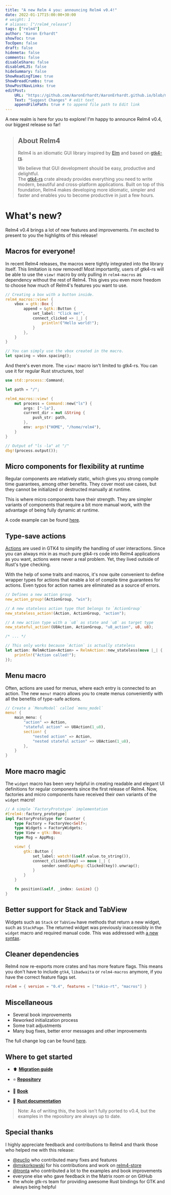 ```yaml
---
title: "A new Relm 4 you: announcing Relm4 v0.4!"
date: 2022-01-17T15:00:00+30:00
# weight: 1
# aliases: ["/relm4_release"]
tags: ["relm4"]
author: "Aaron Erhardt"
showToc: true
TocOpen: false
draft: false
hidemeta: false
comments: false
disableShare: false
disableHLJS: false
hideSummary: false
ShowReadingTime: true
ShowBreadCrumbs: true
ShowPostNavLinks: true
editPost:
    URL: "https://github.com/AaronErhardt/AaronErhardt.github.io/blob/master/blog-src/content"
    Text: "Suggest Changes" # edit text
    appendFilePath: true # to append file path to Edit link
---
```


A new realm is here for you to explore! I'm happy to announce Relm4 v0.4, our biggest release so far!

> ## About Relm4
> 
> Relm4 is an idiomatic GUI library inspired by [Elm](https://elm-lang.org/) and based on [gtk4-rs](https://crates.io/crates/gtk4).
> 
> We believe that GUI development should be easy, productive and delightful.  
> The [gtk4-rs](https://crates.io/crates/gtk4) crate already provides everything you need to write modern, beautiful and cross-platform applications.
> Built on top of this foundation, Relm4 makes developing more idiomatic, simpler and faster and enables you to become productive in just a few hours.

# What's new?

Relm4 v0.4 brings a lot of new features and improvements. I'm excited to present to you the highlights of this release!

## Macros for everyone!

In recent Relm4 releases, the macros were tightly integrated into the library itself. This limitation is now removed! Most importantly, users of gtk4-rs will be able to use the `view!` macro by only pulling in `relm4-macros` as dependency without the rest of Relm4. This gives you even more freedom to choose how much of Relm4's features you want to use.

```rust
// Creating a box with a button inside.
relm4_macros::view! {
    vbox = gtk::Box {
        append = &gtk::Button {
            set_label: "Click me!",
            connect_clicked => |_| {
                println!("Hello world!");
            }
        },
    }
}

// You can simply use the vbox created in the macro.
let spacing = vbox.spacing();
```

And there's even more. The `view!` macro isn't limited to gtk4-rs. You can use it for regular Rust structures, too!

```rust
use std::process::Command;

let path = "/";

relm4_macros::view! {
    mut process = Command::new("ls") {
        args: ["-la"],
        current_dir = mut &String {
            push_str: path,
        },
        env: args!("HOME", "/home/relm4"),
    }
}

// Output of "ls -la" at "/"
dbg!(process.output());
```


## Micro components for flexibility at runtime

Regular components are relatively static, which gives you strong compile time guarantees, among other benefits. They cover most use cases, but they cannot be initialized or destructed manually at runtime.

This is where micro components have their strength. They are simpler variants of components that require a bit more manual work, with the advantage of being fully dynamic at runtime.

A code example can be found [here](https://github.com/AaronErhardt/Relm4/blob/main/relm4-examples/examples/micro_components.rs#L7).

## Type-save actions

[Actions](https://gtk-rs.org/gtk4-rs/git/book/actions.html) are used in GTK4 to simplify the handling of user interactions. Since you can always mix in as much pure gtk4-rs code into Relm4 applications as you want, actions were never a real problem. Yet, they lived outside of Rust's type checking.

With the help of some traits and macros, it's now quite convenient to define wrapper types for actions that enable a lot of compile time guarantees for actions. Even typos for action names are eliminated as a source of errors.

```rust
// Defines a new action group
new_action_group!(ActionGroup, "win");

// A new stateless action type that belongs to `ActionGroup`
new_stateless_action!(Action, ActionGroup, "action");

// A new action type with a `u8` as state and `u8` as target type
new_stateful_action!(U8Action, ActionGroup, "u8_action", u8, u8);

/* ... */

// This only works because `Action` is actually stateless
let action: RelmAction<Action> = RelmAction::new_stateless(move |_| {
    println!("Action called!");
});
```


## Menu macro

Often, actions are used for menus, where each entry is connected to an action. The new `menu!` macro allows you to create menus conveniently with all the benefits of type-safe actions.

```rust
// Create a `MenuModel` called `menu_model`
menu! {
    main_menu: {
        "action" => Action,
        "stateful action" => U8Action(1_u8),
        section! {
            "nested action" => Action,
            "nested stateful action" => U8Action(1_u8),
        },
    }
}
```

## More macro magic

The `widget` macro has been very helpful in creating readable and elegant UI definitions for regular components since the first release of Relm4.
Now, factories and micro components have received their own variants of the `widget` macro!

```rust
// A simple `FactoryPrototype` implementation
#[relm4::factory_prototype]
impl FactoryPrototype for Counter {
    type Factory = FactoryVec<Self>;
    type Widgets = FactoryWidgets;
    type View = gtk::Box;
    type Msg = AppMsg;

    view! {
        gtk::Button {
            set_label: watch!(&self.value.to_string()),
            connect_clicked(key) => move |_| {
                sender.send(AppMsg::Clicked(key)).unwrap();
            }
        }
    }

    fn position(&self, _index: &usize) {}
}
```

## Better support for Stack and TabView

Widgets such as `Stack` or `TabView` have methods that return a new widget, such as `StackPage`. The returned widget was previously inaccessibly in the `widget` macro and required manual code. This was addressed with [a new syntax](https://github.com/AaronErhardt/Relm4/blob/main/relm4-examples/libadwaita/examples/view-switcher.rs#L93).

## Cleaner dependencies

Relm4 now re-exports more crates and has more feature flags. This means you don't have to include `gtk4`, `libadwaita` or `relm4-macros` anymore, if you have the correct feature flags set.

```toml
relm4 = { version = "0.4", features = ["tokio-rt", "macros"] }
```

## Miscellaneous

+ Several book improvements
+ Reworked initialization process
+ Some trait adjustments
+ Many bug fixes, better error messages and other improvements

The full change log can be found [here](https://github.com/AaronErhardt/Relm4/blob/main/CHANGES.md#040---2022-1-16).

## Where to get started

+ ⬆️ **[Migration guide](https://aaronerhardt.github.io/relm4-book/book/0_2_to_0_4.html)**

+ ⭐ **[Repository](https://github.com/AaronErhardt/relm4)**
+ 📖 **[Book](https://aaronerhardt.github.io/relm4-book/book/)**
+ 📜 **[Rust documentation](https://aaronerhardt.github.io/docs/relm4/relm4/)**

> Note: As of writing this, the book isn't fully ported to v0.4, but the examples in the repository are always up to date.

## Special thanks

I highly appreciate feedback and contributions to Relm4 and thank those who helped me with this release:

+ [@euclio](https://github.com/euclio) who contributed many fixes and features
+ [@mskorkowski](https://github.com/mskorkowski) for his contributions and work on [relm4-store](https://github.com/mskorkowski/relm4-store)
+ [@tronta](https://github.com/tronta) who contributed a lot to the examples and book improvements
+ everyone else who gave feedback in the Matrix room or on GitHub
+ the whole gtk-rs team for providing awesome Rust bindings for GTK and always being helpful